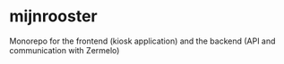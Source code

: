 # mijnrooster
Monorepo for the frontend (kiosk application) and the backend (API and communication with Zermelo)

